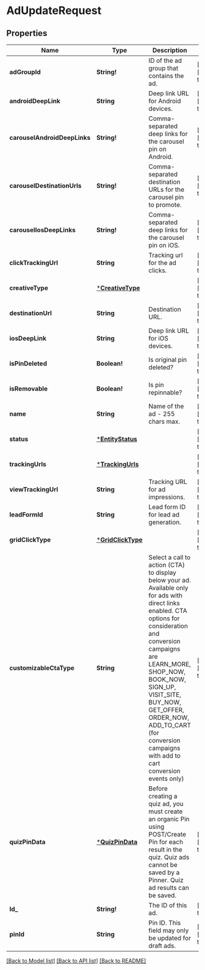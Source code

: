 # AdUpdateRequest

## Properties
Name | Type | Description | Notes
------------ | ------------- | ------------- | -------------
**adGroupId** | **String!** | ID of the ad group that contains the ad. | [optional] [default to null]
**androidDeepLink** | **String** | Deep link URL for Android devices. | [optional] [default to null]
**carouselAndroidDeepLinks** | **String!** | Comma-separated deep links for the carousel pin on Android. | [optional] [default to null]
**carouselDestinationUrls** | **String!** | Comma-separated destination URLs for the carousel pin to promote. | [optional] [default to null]
**carouselIosDeepLinks** | **String!** | Comma-separated deep links for the carousel pin on iOS. | [optional] [default to null]
**clickTrackingUrl** | **String** | Tracking url for the ad clicks. | [optional] [default to null]
**creativeType** | [***CreativeType**](CreativeType.md) |  | [optional] [default to null]
**destinationUrl** | **String** | Destination URL. | [optional] [default to null]
**iosDeepLink** | **String** | Deep link URL for iOS devices. | [optional] [default to null]
**isPinDeleted** | **Boolean!** | Is original pin deleted? | [optional] [default to null]
**isRemovable** | **Boolean!** | Is pin repinnable? | [optional] [default to null]
**name** | **String** | Name of the ad - 255 chars max. | [optional] [default to null]
**status** | [***EntityStatus**](EntityStatus.md) |  | [optional] [default to null]
**trackingUrls** | [***TrackingUrls**](TrackingUrls.md) |  | [optional] [default to null]
**viewTrackingUrl** | **String** | Tracking URL for ad impressions. | [optional] [default to null]
**leadFormId** | **String** | Lead form ID for lead ad generation. | [optional] [default to null]
**gridClickType** | [***GridClickType**](GridClickType.md) |  | [optional] [default to null]
**customizableCtaType** | **String** | Select a call to action (CTA) to display below your ad. Available only for ads with direct links enabled. CTA options for consideration and conversion campaigns are LEARN_MORE, SHOP_NOW, BOOK_NOW, SIGN_UP, VISIT_SITE, BUY_NOW, GET_OFFER, ORDER_NOW, ADD_TO_CART (for conversion campaigns with add to cart conversion events only) | [optional] [default to null]
**quizPinData** | [***QuizPinData**](QuizPinData.md) | Before creating a quiz ad, you must create an organic Pin using POST/Create Pin for each result in the quiz. Quiz ads cannot be saved by a Pinner. Quiz ad results can be saved. | [optional] [default to null]
**Id_** | **String!** | The ID of this ad. | [default to null]
**pinId** | **String** | Pin ID. This field may only be updated for draft ads. | [optional] [default to null]

[[Back to Model list]](../README.md#documentation-for-models) [[Back to API list]](../README.md#documentation-for-api-endpoints) [[Back to README]](../README.md)



